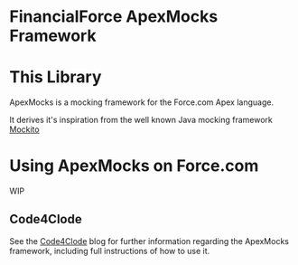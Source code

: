 FinancialForce ApexMocks Framework
==================================

This Library
============

ApexMocks is a mocking framework for the Force.com Apex language.

It derives it's inspiration from the well known Java mocking framework [Mockito](https://code.google.com/p/mockito/)

Using ApexMocks on Force.com
============================

WIP

Code4Clode
----------

See the [Code4Clode](http://code4cloud.wordpress.com/) blog for further information regarding the ApexMocks framework, including full instructions of how to use it.
